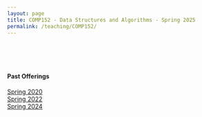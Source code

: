 ```yaml
---
layout: page
title: COMP152 - Data Structures and Algorithms - Spring 2025
permalink: /teaching/COMP152/
---
```


<br><br><br>

#### Past Offerings

[Spring 2020](/teaching/COMP152/sp20/)<br>
[Spring 2022](/teaching/COMP152/sp22/)<br>
[Spring 2024](/teaching/COMP152/sp24/)<br>
